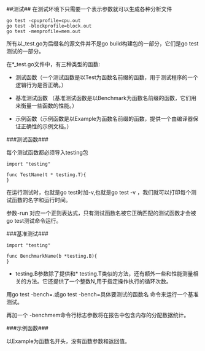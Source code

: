##测试##
在测试环境下只需要一个表示参数就可以生成各种分析文件

```
go test -cpuprofile=cpu.out
go test -blockprofile=block.out
go test -memprofile=mem.out

```



所有以_test.go为后缀名的源文件并不是go build构建包的一部分，它们是go test测试的一部分。

在*_test.go文件中，有三种类型的函数:

* 测试函数（一个测试函数是以Test为函数名前缀的函数，用于测试程序的一个逻辑行为是否正确。）

* 基准测试函数 （基准测试函数是以Benchmark为函数名前缀的函数，它们用来衡量一些函数的性能。）

* 示例函数（示例函数是以Example为函数名前缀的函数，提供一个由编译器保证正确性的示例文档。）


###测试函数###

每个测试函数都必须导入testing包

```
import "testing"

func TestName(t * testing.T){
}

```

在运行测试时，也就是go test时加-v,也就是go test -v ，我们就可以打印每个测试函数的名字和运行时间。

参数-run 对应一个正则表达式，只有测试函数名被它正确匹配的测试函数才会被go test测试命令运行。


###基准测试###

```
import "testing"

func BenchmarkName(b *testing.B){
}

```

* testing.B参数除了提供和* testing.T类似的方法，还有额外一些和性能测量相关的方法。它还提供了一个整数N,用于指定操作执行的循环次数。


用go test -bench=.或go test -bench=具体要测试的函数名 命令来运行一个基准测试。

再加一个 -benchmem命令行标志参数将在报告中包含内存的分配数据统计。


###示例函数###

以Example为函数名开头，没有函数参数和返回值。






